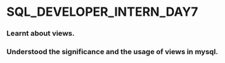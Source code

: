# SQL_DEVELOPER_INTERN_DAY7

### Learnt about views.
### Understood the significance and the usage of views in mysql.

